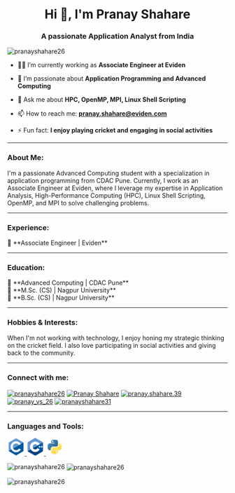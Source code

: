 <h1 align="center">Hi 👋, I'm Pranay Shahare</h1>
<h3 align="center">A passionate Application Analyst from India</h3>

<p align="left"> <img src="https://komarev.com/ghpvc/?username=pranayshahare26&label=Profile%20views&color=0e75b6&style=flat" alt="pranayshahare26" /> </p>

- 👨‍💼 I’m currently working as **Associate Engineer at Eviden**

- 🌱 I’m passionate about **Application Programming and Advanced Computing**

- 💬 Ask me about **HPC, OpenMP, MPI, Linux Shell Scripting**

- 📫 How to reach me: **pranay.shahare@eviden.com**

- ⚡ Fun fact: **I enjoy playing cricket and engaging in social activities**

---

<h3 align="left">About Me:</h3>

<p>
I'm a passionate Advanced Computing student with a specialization in application programming from CDAC Pune. Currently, I work as an Associate Engineer at Eviden, where I leverage my expertise in Application Analysis, High-Performance Computing (HPC), Linux Shell Scripting, OpenMP, and MPI to solve challenging problems.
</p>

---

<h3 align="left">Experience:</h3>
<p>
🔹 **Associate Engineer | Eviden**
</p>

---

<h3 align="left">Education:</h3>
<p>
🔹 **Advanced Computing | CDAC Pune** <br>
🔹 **M.Sc. (CS) | Nagpur University** <br>
🔹 **B.Sc. (CS) | Nagpur University**
</p>

---

<h3 align="left">Hobbies & Interests:</h3>
<p>
When I'm not working with technology, I enjoy honing my strategic thinking on the cricket field. I also love participating in social activities and giving back to the community.
</p>

---

<h3 align="left">Connect with me:</h3>
<p align="left">
<a href="https://twitter.com/pranayshahare26" target="blank"><img align="center" src="https://raw.githubusercontent.com/rahuldkjain/github-profile-readme-generator/master/src/images/icons/Social/twitter.svg" alt="pranayshahare26" height="30" width="40" /></a>
<a href="https://www.linkedin.com/in/pranay-shahare-2a0596221/" target="blank"><img align="center" src="https://raw.githubusercontent.com/rahuldkjain/github-profile-readme-generator/master/src/images/icons/Social/linked-in-alt.svg" alt="Pranay Shahare" height="30" width="40" /></a>
<a href="https://fb.com/pranay.shahare.39" target="blank"><img align="center" src="https://raw.githubusercontent.com/rahuldkjain/github-profile-readme-generator/master/src/images/icons/Social/facebook.svg" alt="pranay.shahare.39" height="30" width="40" /></a>
<a href="https://instagram.com/pranay_vs_26" target="blank"><img align="center" src="https://raw.githubusercontent.com/rahuldkjain/github-profile-readme-generator/master/src/images/icons/Social/instagram.svg" alt="pranay_vs_26" height="30" width="40" /></a>
<a href="https://www.hackerrank.com/pranayshahare31" target="blank"><img align="center" src="https://raw.githubusercontent.com/rahuldkjain/github-profile-readme-generator/master/src/images/icons/Social/hackerrank.svg" alt="pranayshahare31" height="30" width="40" /></a>
</p>

---

<h3 align="left">Languages and Tools:</h3>
<p align="left"> 
  <a href="https://www.cprogramming.com/" target="_blank" rel="noreferrer"> 
    <img src="https://raw.githubusercontent.com/devicons/devicon/master/icons/c/c-original.svg" alt="C" width="40" height="40"/> 
  </a> 
  <a href="https://www.w3schools.com/cpp/" target="_blank" rel="noreferrer"> 
    <img src="https://raw.githubusercontent.com/devicons/devicon/master/icons/cplusplus/cplusplus-original.svg" alt="C++" width="40" height="40"/> 
  </a> 
  <a href="https://www.python.org" target="_blank" rel="noreferrer"> 
    <img src="https://raw.githubusercontent.com/devicons/devicon/master/icons/python/python-original.svg" alt="Python" width="40" height="40"/> 
  </a> 
</p>

<p><img align="left" src="https://github-readme-stats.vercel.app/api/top-langs?username=pranayshahare26&show_icons=true&locale=en&layout=compact" alt="pranayshahare26" /></p>

<p>&nbsp;<img align="center" src="https://github-readme-stats.vercel.app/api?username=pranayshahare26&show_icons=true&locale=en" alt="pranayshahare26" /></p>

<p><img align="center" src="https://github-readme-streak-stats.herokuapp.com/?user=pranayshahare26&" alt="pranayshahare26" /></p>
